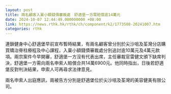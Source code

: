 ```yaml
---
layout: post
title: 兩名顧客入稟小額錢債審裁處　舒適堡一方需賠償逾14萬元
date: 2024-10-07 12:44:49.000000000 +08:00
link: https://news.rthk.hk/rthk/ch/component/k2/1773508-20241007.htm
categories: rthk
---
```


連鎖健身中心舒適堡早前宣布暫時結業，有兩名顧客曾分別於尖沙咀及荃灣分店購買矯治脊柱療程及中心課程，入稟小額錢債審裁處分別追討逾10萬元及4萬元款項。兩宗案件今早開審，舒適堡一方沒有代表出席，主任審裁官雷健文頒下缺席判決，舒適堡一方需向兩名申索人賠償合共14萬6900元。他同時指出，日後若舒適堡反對判決結果，申索人可再尋求法律意見。

兩名申索人出庭應訊，兩被告方分別是舒適堡位於尖沙咀及荃灣的美容健美有限公司。
